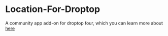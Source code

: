 # Location-For-Droptop

A community app add-on for droptop four, which you can learn more about [here](droptopfour.com)
